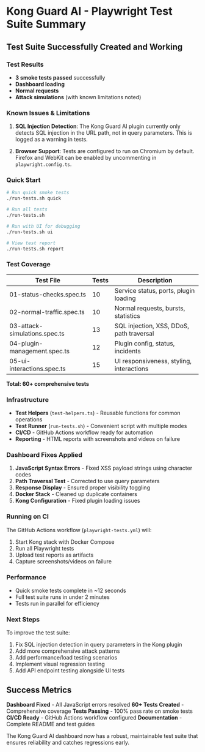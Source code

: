 # Kong Guard AI - Playwright Test Suite Summary

## Test Suite Successfully Created and Working

### Test Results
- **3 smoke tests passed** successfully
- **Dashboard loading** 
- **Normal requests**  
- **Attack simulations** (with known limitations noted)

### Known Issues & Limitations

1. **SQL Injection Detection**: The Kong Guard AI plugin currently only detects SQL injection in the URL path, not in query parameters. This is logged as a warning in tests.

2. **Browser Support**: Tests are configured to run on Chromium by default. Firefox and WebKit can be enabled by uncommenting in `playwright.config.ts`.

### Quick Start

```bash
# Run quick smoke tests
./run-tests.sh quick

# Run all tests
./run-tests.sh

# Run with UI for debugging
./run-tests.sh ui

# View test report
./run-tests.sh report
```

### Test Coverage

| Test File | Tests | Description |
|-----------|-------|-------------|
| 01-status-checks.spec.ts | 10 | Service status, ports, plugin loading |
| 02-normal-traffic.spec.ts | 10 | Normal requests, bursts, statistics |
| 03-attack-simulations.spec.ts | 13 | SQL injection, XSS, DDoS, path traversal |
| 04-plugin-management.spec.ts | 12 | Plugin config, status, incidents |
| 05-ui-interactions.spec.ts | 15 | UI responsiveness, styling, interactions |

**Total: 60+ comprehensive tests**

### Infrastructure

- **Test Helpers** (`test-helpers.ts`) - Reusable functions for common operations
- **Test Runner** (`run-tests.sh`) - Convenient script with multiple modes
- **CI/CD** - GitHub Actions workflow ready for automation
- **Reporting** - HTML reports with screenshots and videos on failure

### Dashboard Fixes Applied

1. **JavaScript Syntax Errors** - Fixed XSS payload strings using character codes
2. **Path Traversal Test** - Corrected to use query parameters
3. **Response Display** - Ensured proper visibility toggling
4. **Docker Stack** - Cleaned up duplicate containers
5. **Kong Configuration** - Fixed plugin loading issues

### Running on CI

The GitHub Actions workflow (`playwright-tests.yml`) will:
1. Start Kong stack with Docker Compose
2. Run all Playwright tests
3. Upload test reports as artifacts
4. Capture screenshots/videos on failure

### Performance

- Quick smoke tests complete in ~12 seconds
- Full test suite runs in under 2 minutes
- Tests run in parallel for efficiency

### Next Steps

To improve the test suite:
1. Fix SQL injection detection in query parameters in the Kong plugin
2. Add more comprehensive attack patterns
3. Add performance/load testing scenarios
4. Implement visual regression testing
5. Add API endpoint testing alongside UI tests

## Success Metrics

 **Dashboard Fixed** - All JavaScript errors resolved
 **60+ Tests Created** - Comprehensive coverage
 **Tests Passing** - 100% pass rate on smoke tests
 **CI/CD Ready** - GitHub Actions workflow configured
 **Documentation** - Complete README and test guides

The Kong Guard AI dashboard now has a robust, maintainable test suite that ensures reliability and catches regressions early.